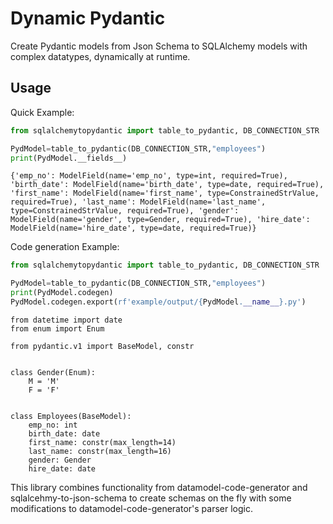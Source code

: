 # Dynamic Pydantic
Create Pydantic models from Json Schema to SQLAlchemy models with complex datatypes, dynamically at runtime.

## Usage

Quick Example:

```Python
from sqlalchemytopydantic import table_to_pydantic, DB_CONNECTION_STR

PydModel=table_to_pydantic(DB_CONNECTION_STR,"employees")
print(PydModel.__fields__)
```
```text
{'emp_no': ModelField(name='emp_no', type=int, required=True), 'birth_date': ModelField(name='birth_date', type=date, required=True), 'first_name': ModelField(name='first_name', type=ConstrainedStrValue, required=True), 'last_name': ModelField(name='last_name', type=ConstrainedStrValue, required=True), 'gender': ModelField(name='gender', type=Gender, required=True), 'hire_date': ModelField(name='hire_date', type=date, required=True)}
```
Code generation Example:
```Python
from sqlalchemytopydantic import table_to_pydantic, DB_CONNECTION_STR

PydModel=table_to_pydantic(DB_CONNECTION_STR,"employees")
print(PydModel.codegen)
PydModel.codegen.export(rf'example/output/{PydModel.__name__}.py')
```
```text
from datetime import date
from enum import Enum

from pydantic.v1 import BaseModel, constr


class Gender(Enum):
    M = 'M'
    F = 'F'


class Employees(BaseModel):
    emp_no: int
    birth_date: date
    first_name: constr(max_length=14)
    last_name: constr(max_length=16)
    gender: Gender
    hire_date: date
```

This library combines functionality from datamodel-code-generator and sqlalcehmy-to-json-schema to create schemas on the fly with some modifications
to datamodel-code-generator's parser logic.
